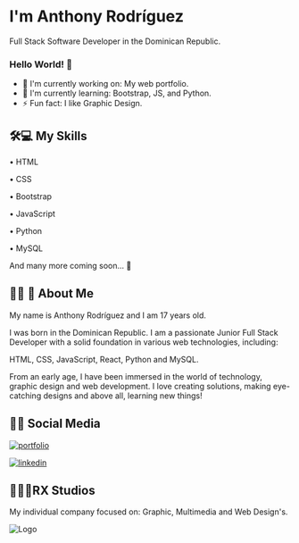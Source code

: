 
# I'm Anthony Rodríguez
Full Stack Software Developer in the Dominican Republic.

### Hello World! 👋

- 🔭 I'm currently working on: My web portfolio.
- 🌱 I'm currently learning: Bootstrap, JS, and Python.
- ⚡ Fun fact: I like Graphic Design.
  
## 🛠💻 My Skills
• HTML

• CSS

• Bootstrap

• JavaScript

• Python

• MySQL

And many more coming soon... 👀

## 👨‍💻 🚀 About Me
My name is Anthony Rodríguez and I am 17 years old.

I was born in the Dominican Republic. I am a passionate Junior Full Stack Developer with a solid foundation in various web technologies, including:

HTML, CSS, JavaScript, React, Python and MySQL.

From an early age, I have been immersed in the world of technology, graphic design and web development. I love creating solutions, making eye-catching designs and above all, learning new things!


## 📱🔗 Social Media
[![portfolio](https://img.shields.io/badge/my_portfolio-000?style=for-the-badge&logo=ko-fi&logoColor=white)](google.com)

[![linkedin](https://img.shields.io/badge/linkedin-0A66C2?style=for-the-badge&logo=linkedin&logoColor=white)](https://www.linkedin.com/in/anthonyrodriguez0506/)


## ‍💼👨‍💼RX Studios
My individual company focused on: Graphic, Multimedia and Web Design's.

![Logo](https://i.ibb.co/PgpqPLd/RX-Studios.png)

